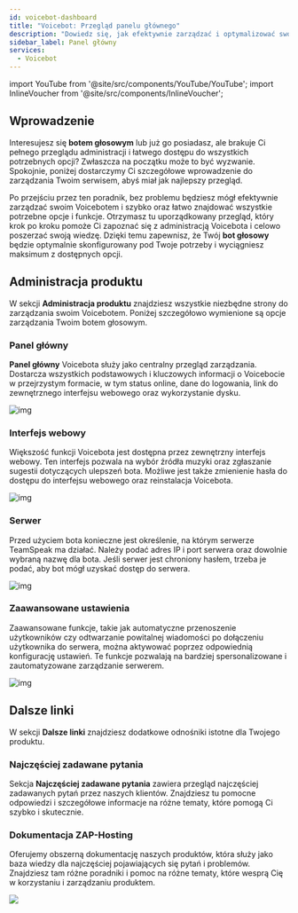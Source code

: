 ```yaml
---
id: voicebot-dashboard
title: "Voicebot: Przegląd panelu głównego"
description: "Dowiedz się, jak efektywnie zarządzać i optymalizować swojego Voicebota dzięki przejrzystemu przeglądowi wszystkich funkcji i opcji → Sprawdź teraz"
sidebar_label: Panel główny
services:
  - Voicebot
---
```


import YouTube from '@site/src/components/YouTube/YouTube';
import InlineVoucher from '@site/src/components/InlineVoucher';

## Wprowadzenie

Interesujesz się **botem głosowym** lub już go posiadasz, ale brakuje Ci pełnego przeglądu administracji i łatwego dostępu do wszystkich potrzebnych opcji? Zwłaszcza na początku może to być wyzwanie. Spokojnie, poniżej dostarczymy Ci szczegółowe wprowadzenie do zarządzania Twoim serwisem, abyś miał jak najlepszy przegląd.

Po przejściu przez ten poradnik, bez problemu będziesz mógł efektywnie zarządzać swoim Voicebotem i szybko oraz łatwo znajdować wszystkie potrzebne opcje i funkcje. Otrzymasz tu uporządkowany przegląd, który krok po kroku pomoże Ci zapoznać się z administracją Voicebota i celowo poszerzać swoją wiedzę. Dzięki temu zapewnisz, że Twój **bot głosowy** będzie optymalnie skonfigurowany pod Twoje potrzeby i wyciągniesz maksimum z dostępnych opcji.

<InlineVoucher />



## Administracja produktu

W sekcji **Administracja produktu** znajdziesz wszystkie niezbędne strony do zarządzania swoim Voicebotem. Poniżej szczegółowo wymienione są opcje zarządzania Twoim botem głosowym.



### Panel główny

**Panel główny** Voicebota służy jako centralny przegląd zarządzania. Dostarcza wszystkich podstawowych i kluczowych informacji o Voicebocie w przejrzystym formacie, w tym status online, dane do logowania, link do zewnętrznego interfejsu webowego oraz wykorzystanie dysku.

![img](https://screensaver01.zap-hosting.com/index.php/s/YnXaQDPywcoxFPP/preview)



### Interfejs webowy

Większość funkcji Voicebota jest dostępna przez zewnętrzny interfejs webowy. Ten interfejs pozwala na wybór źródła muzyki oraz zgłaszanie sugestii dotyczących ulepszeń bota. Możliwe jest także zmienienie hasła do dostępu do interfejsu webowego oraz reinstalacja Voicebota.

![img](https://screensaver01.zap-hosting.com/index.php/s/cmKrJ2YpzmZcm2L/preview)

### Serwer

Przed użyciem bota konieczne jest określenie, na którym serwerze TeamSpeak ma działać. Należy podać adres IP i port serwera oraz dowolnie wybraną nazwę dla bota. Jeśli serwer jest chroniony hasłem, trzeba je podać, aby bot mógł uzyskać dostęp do serwera.

![img](https://screensaver01.zap-hosting.com/index.php/s/sbbRr9f5HexcMsG/preview)

### Zaawansowane ustawienia

Zaawansowane funkcje, takie jak automatyczne przenoszenie użytkowników czy odtwarzanie powitalnej wiadomości po dołączeniu użytkownika do serwera, można aktywować poprzez odpowiednią konfigurację ustawień. Te funkcje pozwalają na bardziej spersonalizowane i zautomatyzowane zarządzanie serwerem.

![img](https://screensaver01.zap-hosting.com/index.php/s/yz94fyZssG53Rjd/preview)


## Dalsze linki
W sekcji **Dalsze linki** znajdziesz dodatkowe odnośniki istotne dla Twojego produktu.

### Najczęściej zadawane pytania
Sekcja **Najczęściej zadawane pytania** zawiera przegląd najczęściej zadawanych pytań przez naszych klientów. Znajdziesz tu pomocne odpowiedzi i szczegółowe informacje na różne tematy, które pomogą Ci szybko i skutecznie.

### Dokumentacja ZAP-Hosting
Oferujemy obszerną dokumentację naszych produktów, która służy jako baza wiedzy dla najczęściej pojawiających się pytań i problemów. Znajdziesz tam różne poradniki i pomoc na różne tematy, które wesprą Cię w korzystaniu i zarządzaniu produktem.

![](https://screensaver01.zap-hosting.com/index.php/s/n48ct6aZBrNq7eT/preview)


<InlineVoucher />
